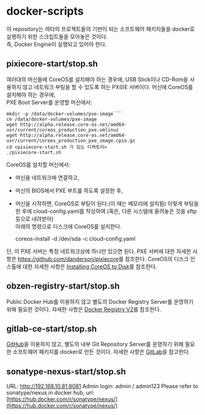 # docker-scripts
이 repository는 여타의 프로젝트들의 기반이 되는 소프트웨어 패키지들을 docker로 실행하기 위한 스크립트들을 모아놓은 것이다.<br>
즉, Docker Engine이 실행되고 있어야 한다.

## pixiecore-start/stop.sh
여러대의 머신들에 CoreOS를 설치해야 하는 경우에, USB Stick이나 CD-Rom을 사용하지 않고 네트워크 부팅을 할 수 있도록 하는 PX(I)E 서버이다.
머신에 CoreOS를 설치해야 하는 경우에, <br>
PXE Boot Server를 운영할 머신에서:

    mkdir -p /data/docker-volumes/pxe-image```
    ce /data/docker-volumes/pxe-image
    wget http://alpha.release.core-os.net/amd64-usr/current/coreos_production_pxe.vmlinuz
    wget http://alpha.release.core-os.net/amd64-usr/current/coreos_production_pxe_image.cpio.gz
    cd <pixiecore-start.sh 가 있는 디렉토리>
    ./pixiecore-start.sh

CoreOS를 설치할 머신에서:
- 머신을 네트워크에 연결하고,
- 머신의 BIOS에서 PXE 부트를 하도록 설정한 후,
- 머신을 시작하면, CoreOS로 부팅이 된다.(이 때는 메모리에 설치됨)
이렇게 부팅을 한 후에 cloud-config.yaml를 작성하여 (혹은, 다른 시스템에 올려놓은 것을 sftp등으로 내려받아)<br>
아래의 명령으로 디스크에 CoreOS를 설치한다.

    coreos-install -d /dev/sda -c cloud-config.yaml

단, 이 PXE 서버는 특정 네트워크상에 하나만 있으면 된다.
PXE 서버에 대한 자세한 사항은 <https://github.com/danderson/pixiecore>를 참조한다.
CoreOS의 디스크 인스톨에 대한 자세한 사항은 [Installing CoreOS to Disk](https://coreos.com/os/docs/latest/installing-to-disk.html)를 참조한다.

## obzen-registry-start/stop.sh
Public Docker Hub를 이용하지 않고 별도의 Docker Registry Server를 운영하기 위해 필요한 것이다.
자세한 사항은 [Docker Registry V2](https://github.com/docker/distribution)를 참조한다.

## gitlab-ce-start/stop.sh
[GitHub](http://www.github.com)을 이용하지 않고, 별도의 내부 Git Repository Server를 운영하기 위해 필요한 소프트웨어 패키지를 docker로 만든 것이다.
자세한 사항은 [GitLab](https://about.gitlab.com/)을 참고한다.

## sonatype-nexus-start/stop.sh
URL: http://192.168.10.81:8081
Admin login: admin / admin123
Please refer to sonatype/nexus in docker hub, url: [https://hub.docker.com/r/sonatype/nexus/](https://hub.docker.com/r/sonatype/nexus/)
